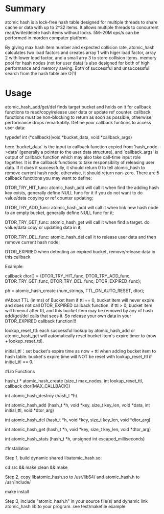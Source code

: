 # Summary
atomic hash is a lock-free hash table designed for multiple threads to share cache or data with up to 2^32 items. It allows multiple threads to concurrent read/write/delete hash items without locks. 5M~20M ops/s can be performed in morden computer platform.

By giving max hash item number and expected collision rate, atomic_hash calculates two load factors and creates array 1 with higer load factor, array 2 with lower load factor, and a small arry 3 to store collision items. memory pool for hash nodes (not for user data) is also designed for both of high performance and memory saving. Both of successful and unsuccessful search from the hash table are O(1)

# Usage
atomic_hash_add/get/del finds target bucket and holds on it for callback functions to read/copy/release user data or update ref counter. callback functions must be non-blocking to return as soon as possible, otherwise performance drops remarkablly. Define your callback funtions to access user data: 

typedef int (*callback)(void *bucket_data, void *callback_args)

here 'bucket_data' is the input to callback function copied from 'hash_node->data' (generally a pointer to the user data structure), and 'callback_args' is output of callback function which may also take call-time input role together. It is the callback functions to take responsiblity of releasing user data. If it does it successfully, it should return 0 to tell atomic_hash to remove current hash node, otherwise, it should return non-zero. There are 5 callback functions you may want to define:

DTOR_TRY_HIT_func: atomic_hash_add will call it when find the adding hash key exists, generally define NULL func for it if you do not want to do value/data copying or ref counter updating;

DTOR_TRY_ADD_func: atomic_hash_add will call it when link new hash node to an empty bucket, generally define NULL func for it;

DTOR_TRY_GET_func: atomic_hash_get will call it when find a target. do value/data copy or updating data in it;

DTOR_TRY_DEL_func: atomic_hash_del call it to release user data and then remove current hash node;

DTOR_EXPIRED when detecting an expired bucket, remove/release data in this callback

Example:

callback dtor[] = {DTOR_TRY_HIT_func, DTOR_TRY_ADD_func, DTOR_TRY_GET_func, DTOR_TRY_DEL_func, DTOR_EXPIRED_func};

ph = atomic_hash_create (num_strings, TTL_ON_AUTO_RESET, dtor);

#About TTL (in ms) of Bucket Item
if ttl == 0, bucket item will never expire and does not call DTOR_EXPIRED callback function. if ttl > 0, bucket item will timeout after ttl, and this bucket item may be removed by any of hash add/get/del calls that sees it. So release your own data in your DTOR_EXPIRED callback function!!!

lookup_reset_ttl: each successful lookup by atomic_hash_add or atomic_hash_get will automatically reset bucket item's expire timer to (now + lookup_reset_ttl).

initial_ttl：set bucket's expire time as now + ttl when adding bucket item to hash table. bucket's expire time will NOT be reset with lookup_reset_ttl if initial_ttl == 0.

#Lib Functions

hash_t * atomic_hash_create (size_t max_nodes, int lookup_reset_ttl, callback dtor[MAX_CALLBACK])

int atomic_hash_destroy (hash_t *h)

int atomic_hash_add (hash_t *h, void *key, size_t key_len, void *data, int initial_ttl, void *dtor_arg)

int atomic_hash_del (hash_t *h, void *key, size_t key_len, void *dtor_arg)

int atomic_hash_get (hash_t *h, void *key, size_t key_len, void *dtor_arg)

int atomic_hash_stats (hash_t *h, unsigned int escaped_milliseconds)


#Installation

Step 1, build dynamic shared libatomic_hash.so: 

cd src && make clean && make


Step 2, copy libatomic_hash.so to /usr/lib64/ and atomic_hash.h to /usr/include/

make install


Step 3, include "atomic_hash.h" in your source file(s) and dynamic link atomic_hash lib to your program. see test/makefile example
